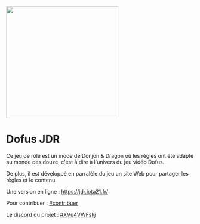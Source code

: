 <img src="https://jdr.iota21.fr/medias/logos/logo.png" width="300px">

<h1>Dofus JDR</h1>
<p>Ce jeu de rôle est un mode de Donjon & Dragon où les règles ont été adapté au monde des douze, c'est à dire à l'univers du jeu vidéo Dofus.</p>
<p>De plus, il est développé en parralèle du jeu un site Web pour partager les règles et le contenu.</p>

<p>Une version en ligne :  <a href="https://jdr.iota21.fr/" target="\_blank">https://jdr.iota21.fr/</a></p>
<p>Pour contribuer : <a href="https://jdr.iota21.fr/#contribuer" target="\_blank">#contribuer</a></p>
<p>Le discord du projet : <a href="https://discord.gg/XVu4VWFskj" target="\_blank">#XVu4VWFskj</a></p>